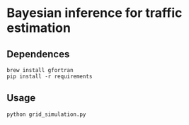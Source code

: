 Bayesian inference for traffic estimation
======

Dependences
------

    brew install gfortran
    pip install -r requirements

Usage
------

    python grid_simulation.py
